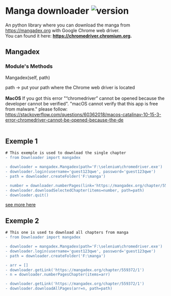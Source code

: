 # Manga downloader ![version](https://img.shields.io/badge/version-1.1.0-blue.svg)

An python library where you can download the manga from https://mangadex.org with Google Chrome web driver. 
<br/>You can found it here: **https://chromedriver.chromium.org.**


## Mangadex

### Module's Methods

Mangadex(self, path) 

path -> put your path where the Chrome web driver is located
<br/><br/>
**MacOS**
If you got this error "“chromedriver” cannot be opened because the developer cannot be verified". "macOS cannot verify that this app is free from malware."
please follow: https://stackoverflow.com/questions/60362018/macos-catalinav-10-15-3-error-chromedriver-cannot-be-opened-because-the-de
<br/><br/>

## Exemple 1
```diff
# This exemple is used to download the single chapter
- from Downloader import mangadex

- downloader = mangadex.Mangadex(path='F:\selenium\chromedriver.exe')
- downloader.login(username='guest123qwe', password='guest123qwe')
- path = downloader.createFolder('F:\manga')

- number = downloader.numberPages(link='https://mangadex.org/chapter/559372/1')
- downloader.downloadSelectedChapter(items=number, path=path)
- downloader.quit()
```
[see more here](https://github.com/rangademetal/MangaDownloader/blob/master/exemple/exemple2.py)
## Exemple 2
```diff
# This one is used to download all chapters from manga
- from Downloader import mangadex

- downloader = mangadex.Mangadex(path='F:\selenium\chromedriver.exe')
- downloader.login(username='guest123qwe', password='guest123qwe')
- path = downloader.createFolder('F:\manga')

- arr = []
- downloader.getLink('https://mangadex.org/chapter/559372/1')
- n = downloader.numberPagesChapter(items=arr)

- downloader.getLink('https://mangadex.org/chapter/559372/1')
- downloader.downloadAllPages(arr=n, path=path)
```
